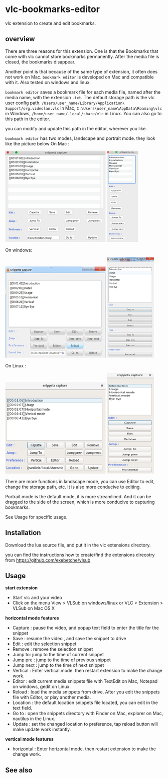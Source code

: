 # vlc-bookmarks-editor
vlc extension to create and edit bookmarks.

## overview

There are three  reasons for this extension. One is that the Bookmarks that come with vlc cannot store bookmarks permanently. After the media file is closed, the bookmarks disappear.

Another point is that because of the same type of extension, it often does not work on Mac. `bookmark editor` is developed on Mac and compatible with it. Also tested on windows and linux.

`bookmark editor` saves a bookmark file for each media file, named after the media name, with the extension `.txt`. The default storage path is the vlc user config path. `/Users/user_name/Library/Application\ Support/org.videolan.vlc` in Mac, `C:\Users\user_name\AppData\Roaming\vlc` in Windows, `/home/user_name/.local/share/vlc` in Linux. You can also go to this path in the editor.

you can modify and update this path in the editor, wherever you like.

`bookmark editor` has two modes, landscape and portrait mode. they look like the picture below
On Mac :

<img src='./img/ss_01.png' width=320 height=290/>
<img src='./img/ss_02.png' width=100 height=290/>

On windows:

<img src='./img/ss_03.png' width=320 height=290/>
<img src='./img/ss_04.png'width=150 height=320/>

On Linux :

<img src='./img/ss_05.png' width=320 height=290/>
<img src='./img/ss_06.png'width=150 height=320/>


There are more functions in landscape mode, you can use Editor to edit, change the storage path, etc. It is also more conducive to editing.

Portrait mode is the default mode, it is more streamlined. And it can be dragged to the side of the screen, which is more conducive to capturing bookmarks.

See Usage for specific usage.

## Installation



Download the lua source file, and put it in the vlc extensions directory.

you can find the instructions how to create/find the extensions direcotry from https://github.com/exebetche/vlsub

## Usage

**start extension**
- Start vlc and your video
- Click on the menu View > VLSub  on windows/linux or VLC > Extension > VLSub on Mac OS X

**horizontal mode features**
- Capture : pause the video, and popup text field to enter the title for the snippet
- Save : resume the video , and save the snippet to drive
- Edit : edit the selection snippet
- Remove : remove the selection snippet
- Jump to: jump to the time of current snippet
- Jump pre : jump to the time of previous snippet
- Jump next : jump to the time of next snippet
- Vertical : Enter vertical mode. then restart extension to make the change work.
- Editor : edit current media snippets file with TextEdit on Mac, Notepad on windows, gedit on Linux.
- Reload : load the media snippets from drive, After you edit the snippets file with Editor, or play another media.
- Location : the default location snippets file located, you can edit in the text field.
- Go to : open the snippets directory with Finder on Mac, explorer on Mac, nautilus in the Linux.
- Update : set the changed location to preference, tap reload button will make update work instantly.

**vertical mode features**
- horizontal : Enter horizontal mode. then restart extension to make the change work.

## See also
